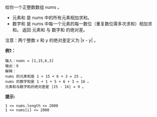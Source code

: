 给你一个正整数数组 nums 。

- 元素和 是 nums 中的所有元素相加求和。
- 数字和 是 nums 中每一个元素的每一数位（重复数位需多次求和）相加求和。
返回 元素和 与 数字和 的绝对差。

注意：两个整数 x 和 y 的绝对差定义为 |x - y| 。

**例1：**
```
输入：nums = [1,15,6,3]
输出：9
解释：
nums 的元素和是 1 + 15 + 6 + 3 = 25 。
nums 的数字和是 1 + 1 + 5 + 6 + 3 = 16 。
元素和与数字和的绝对差是 |25 - 16| = 9 。
```

**提示:**
```
1 <= nums.length <= 2000
1 <= nums[i] <= 2000
```

